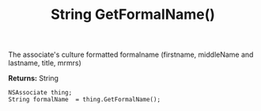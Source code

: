 ﻿---
uid: crmscript_ref_NSAssociate_GetFormalName
title: String GetFormalName()
intellisense: NSAssociate.GetFormalName
keywords: NSAssociate, GetFormalName
so.topic: reference
---

The associate's culture formatted formalname (firstname, middleName and lastname, title, mrmrs)

**Returns:** String


```crmscript
NSAssociate thing;
String formalName  = thing.GetFormalName();
```


